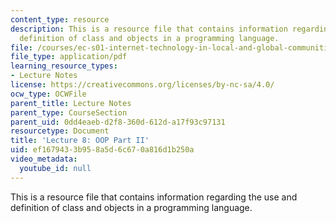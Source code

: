 ```yaml
---
content_type: resource
description: This is a resource file that contains information regarding the use and
  definition of class and objects in a programming language.
file: /courses/ec-s01-internet-technology-in-local-and-global-communities-spring-2005-summer-2005/ef1679433b958a5d6c670a816d1b250a_MITEC_S01S05_l08_classobj2.pdf
file_type: application/pdf
learning_resource_types:
- Lecture Notes
license: https://creativecommons.org/licenses/by-nc-sa/4.0/
ocw_type: OCWFile
parent_title: Lecture Notes
parent_type: CourseSection
parent_uid: 0dd4eaeb-d2f8-360d-612d-a17f93c97131
resourcetype: Document
title: 'Lecture 8: OOP Part II'
uid: ef167943-3b95-8a5d-6c67-0a816d1b250a
video_metadata:
  youtube_id: null
---
```

This is a resource file that contains information regarding the use and definition of class and objects in a programming language.